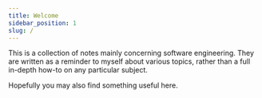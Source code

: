 ```yaml
---
title: Welcome
sidebar_position: 1
slug: /
---
```

This is a collection of notes mainly concerning software engineering. They are written as a reminder to myself about various topics, rather than a full in-depth how-to on any particular subject.

Hopefully you may also find something useful here.
